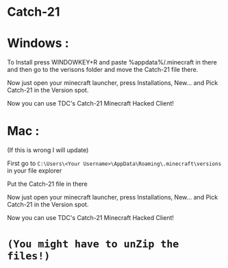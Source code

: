 # Catch-21

# Windows :
To Install press WINDOWKEY+R and paste %appdata%/.minecraft in there and then go to the verisons folder and move the Catch-21 file there.

Now just open your minecraft launcher, press Installations, New... and Pick Catch-21 in the Version spot. 

Now you can use TDC's Catch-21 Minecraft Hacked Client!

# Mac :
(If this is wrong I will update)

First go to `C:\Users\<Your Username>\AppData\Roaming\.minecraft\versions` in your file explorer

Put the Catch-21 file in there

Now just open your minecraft launcher, press Installations, New... and Pick Catch-21 in the Version spot. 

Now you can use TDC's Catch-21 Minecraft Hacked Client!

# `(You might have to unZip the files!)`
